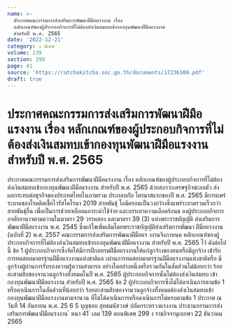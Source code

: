 ```yaml
---
name: >-
  ประกาศคณะกรรมการส่งเสริมการพัฒนาฝีมือแรงงาน เรื่อง
  หลักเกณฑ์ของผู้ประกอบกิจการที่ไม่ต้องส่งเงินสมทบเข้ากองทุนพัฒนาฝีมือแรงงาน
  สำหรับปี พ.ศ. 2565
date: '2022-12-21'
category: ง พิเศษ
volume: 139
section: 299
page: 41
source: 'https://ratchakitcha.soc.go.th/documents/17236109.pdf'
draft: true
---
```


# ประกาศคณะกรรมการส่งเสริมการพัฒนาฝีมือแรงงาน เรื่อง หลักเกณฑ์ของผู้ประกอบกิจการที่ไม่ต้องส่งเงินสมทบเข้ากองทุนพัฒนาฝีมือแรงงาน สำหรับปี พ.ศ. 2565

ประกาศคณะกรรมการส่งเสริมการพัฒนาฝีมือแรงงาน เรื่อง หลักเกณฑ์ของผู้ประกอบกิจการที่ไม่ต้องส่งเงินสมทบเข้ากองทุนพัฒนาฝีมือแรงงาน สำหรับปี พ.ศ. 2565 ด้วยสภาวะเศรษฐกิจชะลอตัว ส่งผลกระทบต่อธุรกิจของประเทศไทยในภาพรวม ประกอบกับ ไตรมาสแรกของปี พ.ศ. 2565 มีการแพร่ระบาดของโรคติดเชื้อไวรัสโคโรนา 2019 สายพันธุ์ โอมิครอนเป็นวงกว้างซึ่งแพร่ระบาดรวดเร็วกว่าสายพันธุ์อื่น เพื่อเป็นการช่วยเหลือลดภาระค่าใช้จ่าย และบรรเทาความเดือดร้อนข องผู้ประกอบกิจการ อาศัยอานาจตามความในมาตรา 29 วรรคสอง และมาตรา 39 (3) แห่งพระราชบัญญัติ ส่งเสริมการพัฒนาฝีมือแรงงาน พ.ศ. 2545 ซึ่งแก้ไขเพิ่มเติมโดยพระราชบัญญัติส่งเสริมการพัฒนา ฝีมือแรงงาน (ฉบับที่ 2) พ.ศ. 2557 คณะกรรมการส่งเสริมการพัฒนาฝีมือแร งงานจึงกาหนด หลักเกณฑ์ของผู้ประกอบกิจการที่ไม่ต้องส่งเงินสมทบเข้ากองทุนพัฒนาฝีมือแรงงาน สำหรับปี พ.ศ. 2565 ไว้ ดังต่อไปนี้ ข้อ 1 ผู้ประกอบกิจการซึ่งจัดให้มีการฝึกอบรมฝีมือแรงงานให้แก่ลูกจ้างของตนหรือมีลูกจ้าง เข้ารับการทดสอบมาตรฐานฝีมือแรงงานแห่งชาติแล ะผ่านการทดสอบมาตรฐานฝีมือแรงงานแห่งชาติหรือ มีลูกจ้างผู้ผ่านการรับรองความรู้ความสามารถ อย่างใดอย่างหนึ่งหรือรวมกันในสัดส่วนไม่น้อยกว่า ร้อยละสามสิบของจานวนลูกจ้างทั้งหมดในปี พ.ศ. 2565 ผู้ประกอบกิจการนั้นไม่ต้องส่งเงินสมทบ เข้ากองทุนพัฒนาฝีมือแรงงาน สำหรับปี พ.ศ. 2565 ข้อ 2 ผู้ประกอบกิจการซึ่งไม่ได้ดาเนินการตามข้อ 1 หรือดาเนินการในสัดส่วนที่น้อยกว่า ร้อยละสามสิบของจานวนลูกจ้างทั้งหมดต้องส่งเงินสมทบเข้ากองทุนพัฒนาฝีมือแรงงานตามจานวน ที่ไม่ได้ดาเนินการหรือดาเนินการไม่ครบตามข้อ 1 ประกาศ ณ วันที่ 14 กันยายน พ.ศ. 25 6 5 บุญชอบ สุทธมนัสวงษ์ ปลัดกระทรวงแรงงาน ประธานกรรมการส่งเสริมการพัฒนาฝีมือแรงงาน ้ หนา 41 ่ เลม 139 ตอนพิเศษ 299 ง ราชกิจจานุเบกษา 22 ธันวาคม 2565
